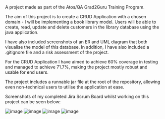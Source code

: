A project made as part of the Atos/QA Grad2Guru Training Program.

The aim of this project is to create a CRUD Application with a chosen domain - I will be implementing a book library model. Users will be able to create, read, update and delete customers in the library database using the java application.

I have also included screenshots of an ER and UML diagram that both visualise the model of this database. In addition, I have also included a .gitignore file and a risk assessment of the project.

For the CRUD Application I have aimed to achieve 60% coverage in testing and managed to achieve 71.7%, making the project mostly robust and usable for end users.

The project includes a runnable jar file at the root of the repository, allowing even non-technical users to utilise the application at ease.

Screenshots of my completed Jira Scrum Board whilst working on this project can be seen below:

![image](https://user-images.githubusercontent.com/87991358/186406562-716073ba-4d30-441f-bd09-a5f8ef4b9025.png)
![image](https://user-images.githubusercontent.com/87991358/186406503-1da647bb-d365-4a98-877c-8a17c9cc838c.png)
![image](https://user-images.githubusercontent.com/87991358/186406447-4d192f64-6b44-4720-b0cf-12bf8e2b64d8.png)
![image](https://user-images.githubusercontent.com/87991358/186406383-836e1685-056c-4336-9187-08302a77ca2f.png)
